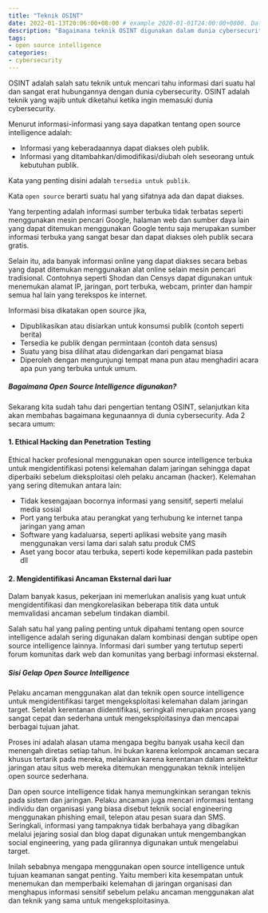 ```yaml
---
title: "Teknik OSINT"
date: 2022-01-13T20:06:00+08:00 # example 2020-01-01T24:00:00+0800. Date should be the current time! you need insert it manually.
description: "Bagaimana teknik OSINT digunakan dalam dunia cybersecurity"
tags:
- open source intelligence
categories:
- cybersecurity
---
```


OSINT adalah salah satu teknik untuk mencari tahu informasi dari suatu hal dan sangat erat hubungannya dengan dunia cybersecurity. OSINT adalah teknik yang wajib untuk diketahui ketika ingin memasuki dunia cybersecurity.

Menurut informasi-informasi yang saya dapatkan tentang open source intelligence adalah:
- Informasi yang keberadaannya dapat diakses oleh publik.
- Informasi yang ditambahkan/dimodifikasi/diubah oleh seseorang untuk kebutuhan publik.

Kata yang penting disini adalah `tersedia untuk publik`.

Kata `open source` berarti suatu hal yang sifatnya ada dan dapat diakses.

Yang terpenting adalah informasi sumber terbuka tidak terbatas seperti menggunakan mesin pencari Google, halaman web dan sumber daya lain yang dapat ditemukan menggunakan Google tentu saja merupakan sumber informasi terbuka yang sangat besar dan dapat diakses oleh publik secara gratis.

Selain itu, ada banyak informasi online yang dapat diakses secara bebas yang dapat ditemukan menggunakan alat online selain mesin pencari tradisional. Contohnya seperti Shodan dan Censys dapat digunakan untuk menemukan alamat IP, jaringan, port terbuka, webcam, printer dan hampir semua hal lain yang terekspos ke internet.

Informasi bisa dikatakan open source jika,

- Dipublikasikan atau disiarkan untuk konsumsi publik (contoh seperti berita)
- Tersedia ke publik dengan permintaan (contoh data sensus)
- Suatu yang bisa dilihat atau didengarkan dari pengamat biasa
- Diperoleh dengan mengunjungi tempat mana pun atau menghadiri acara apa pun yang terbuka untuk umum.

##### Bagaimana Open Source Intelligence digunakan?

Sekarang kita sudah tahu dari pengertian tentang OSINT, selanjutkan kita akan membahas bagaimana kegunaannya di dunia cybersecurity. Ada 2 secara umum:

#### 1. Ethical Hacking dan Penetration Testing

Ethical hacker profesional menggunakan open source intelligence terbuka untuk mengidentifikasi potensi kelemahan dalam jaringan sehingga dapat diperbaiki sebelum dieksploitasi oleh pelaku ancaman (hacker). Kelemahan yang sering ditemukan antara lain:

- Tidak kesengajaan bocornya informasi yang sensitif, seperti melalui media sosial
- Port yang terbuka atau perangkat yang terhubung ke internet tanpa jaringan yang aman
- Software yang kadaluarsa, seperti aplikasi website yang masih menggunakan versi lama dari salah satu produk CMS
- Aset yang bocor atau terbuka, seperti kode kepemilikan pada pastebin dll

#### 2. Mengidentifikasi Ancaman Eksternal dari luar

Dalam banyak kasus, pekerjaan ini memerlukan analisis yang kuat untuk mengidentifikasi dan mengkorelasikan beberapa titik data untuk memvalidasi ancaman sebelum tindakan diambil.

Salah satu hal yang paling penting untuk dipahami tentang open source intelligence adalah sering digunakan dalam kombinasi dengan subtipe open source intelligence lainnya. Informasi dari sumber yang tertutup seperti forum komunitas dark web dan komunitas yang berbagi informasi eksternal.

##### Sisi Gelap Open Source Intelligence

Pelaku ancaman menggunakan alat dan teknik open source intelligence untuk mengidentifikasi target mengeksploitasi kelemahan dalam jaringan target. Setelah kerentanan diidentifikasi, seringkali merupakan proses yang sangat cepat dan sederhana untuk mengeksploitasinya dan mencapai berbagai tujuan jahat.

Proses ini adalah alasan utama mengapa begitu banyak usaha kecil dan menengah diretas setiap tahun. Ini bukan karena kelompok ancaman secara khusus tertarik pada mereka, melainkan karena kerentanan dalam arsitektur jaringan atau situs web mereka ditemukan menggunakan teknik intelijen open source sederhana.

Dan open source intelligence tidak hanya memungkinkan serangan teknis pada sistem dan jaringan. Pelaku ancaman juga mencari informasi tentang individu dan organisasi yang biasa disebut teknik social engineering menggunakan phishing email, telepon atau pesan suara dan SMS. Seringkali, informasi yang tampaknya tidak berbahaya yang dibagikan melalui jejaring sosial dan blog dapat digunakan untuk mengembangkan social engineering, yang pada gilirannya digunakan untuk mengelabui target.

Inilah sebabnya mengapa menggunakan open source intelligence untuk tujuan keamanan sangat penting. Yaitu memberi kita kesempatan untuk menemukan dan memperbaiki kelemahan di jaringan organisasi dan menghapus informasi sensitif sebelum pelaku ancaman menggunakan alat dan teknik yang sama untuk mengeksploitasinya.